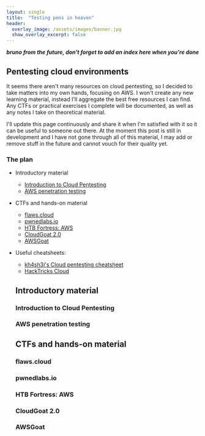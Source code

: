 ```yaml
---
layout: single
title:  "Testing pens in heaven"
header:
  overlay_image: /assets/images/banner.jpg
  show_overlay_excerpt: false
---
```


<b><i>bruno from the future, don't forget to add an index here when you're done</i></b>



## Pentesting cloud environments

It seems there aren't many resources on cloud pentesting, so I decided to take matters into my own hands, focusing on AWS. I won't create any new learning material, instead I'll aggregate the best free resources I can find. Any CTFs or practical exercises I complete will be documented, as well as any notes I take on theoretical material.

I'll update this page continuously and share it when I'm satisfied with it so it can be useful to someone out there. At the moment this post is still in development and I have not gone through all of this material, I may add or remove stuff in the future and cannot vouch for their quality yet.

### The plan

* Introductory material
  * <a href="https://www.hackthebox.com/blog/intro-cloud-pentesting">Introduction to Cloud Pentesting</a>
  * <a href="https://www.hackthebox.com/blog/aws-pentesting-guide">AWS penetration testing</a>

* CTFs and hands-on material
  * <a href="http://flaws.cloud/">flaws.cloud</a>
  * <a href="https://pwnedlabs.io/">pwnedlabs.io</a>
  * <a href="https://app.hackthebox.com/fortresses/7">HTB Fortress: AWS</a>
  * <a href="https://github.com/RhinoSecurityLabs/cloudgoat"> CloudGoat 2.0</a>
  * <a href="https://github.com/ine-labs/AWSGoat"> AWSGoat </a>

* Useful cheatsheets:
  * <a href="https://github.com/kh4sh3i/cloud-penetration-testing">kh4sh3i's Cloud pentesting cheatsheet</a>
  * <a href="https://cloud.hacktricks.wiki/en/index.html">HackTricks Cloud</a>


  ## Introductory material

  ### Introduction to Cloud Pentesting

  ### AWS penetration testing


  ## CTFs and hands-on material

  ### flaws.cloud

  ### pwnedlabs.io

  ### HTB Fortress: AWS

  ### CloudGoat 2.0

  ### AWSGoat
  


